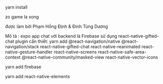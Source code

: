 yarn install

zo game la xong


được làm bởi Phạm Hồng Định & Đinh Tùng Dương

Mô tả :
expo app chat với backend là Firebase
sử dụng react-native-gifted-chat
plugin cần thiết:
yarn add @react-navigation/native @react-navigation/stack react-native-gifted-chat react-native-reanimated react-native-gesture-handler react-native-screens react-native-safe-area-context @react-native-community/masked-view react-native-vector-icons

yarn add firebase

yarn add react-native-elements






